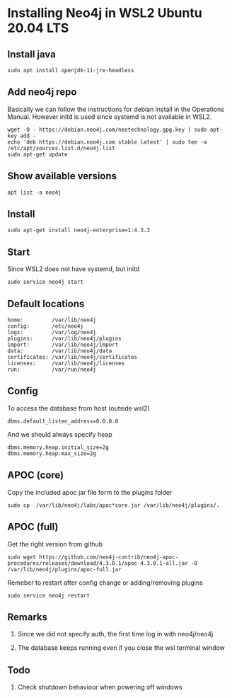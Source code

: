 # Installing Neo4j in WSL2 Ubuntu 20.04 LTS

## Install java

```console
sudo apt install openjdk-11-jre-headless
```
## Add neo4j repo
Basically we can follow the instructions for debian install in the Operations Manual. However initd is used since systemd is not available in WSL2.  
```console
wget -O - https://debian.neo4j.com/neotechnology.gpg.key | sudo apt-key add -
echo 'deb https://debian.neo4j.com stable latest' | sudo tee -a /etc/apt/sources.list.d/neo4j.list
sudo apt-get update
```

## Show available versions
```console
apt list -a neo4j
```

## Install 
```console
sudo apt-get install neo4j-enterprise=1:4.3.3
```

## Start
Since WSL2 does not have systemd, but initd
```console
sudo service neo4j start
```


## Default locations

```console
home:         /var/lib/neo4j
config:       /etc/neo4j
logs:         /var/log/neo4j
plugins:      /var/lib/neo4j/plugins
import:       /var/lib/neo4j/import
data:         /var/lib/neo4j/data
certificates: /var/lib/neo4j/certificates
licenses:     /var/lib/neo4j/licenses
run:          /var/run/neo4j
```

## Config
To access the database from host (outside wsl2) 
```properties
dbms.default_listen_address=0.0.0.0
```

And we should always specify heap
```properties
dbms.memory.heap.initial_size=2g
dbms.memory.heap.max_size=2g
```


## APOC (core)
Copy the included apoc jar file form to the plugins folder
```console
sudo cp  /var/lib/neo4j/labs/apoc*core.jar /var/lib/neo4j/plugins/.
```


## APOC (full)
Get the right version from github
```console
sudo wget https://github.com/neo4j-contrib/neo4j-apoc-procedures/releases/download/4.3.0.1/apoc-4.3.0.1-all.jar -O /var/lib/neo4j/plugins/apoc-full.jar
```

Remeber to restart after config change or adding/removing plugins
```console
sudo service neo4j restart
```


## Remarks

1. Since we did not specify auth, the first time
log in with neo4j/neo4j

2. The database keeps running even if you close the wsl terminal window

## Todo

1. Check shutdown behaviour when powering off windows

